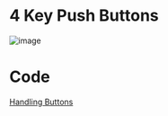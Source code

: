 # 4 Key Push Buttons

![image](https://github.com/user-attachments/assets/1093c76e-eb3f-482b-a889-c9bea5ef339e)

# Code

[Handling Buttons](https://learn.adafruit.com/multi-tasking-with-circuitpython/buttons)
